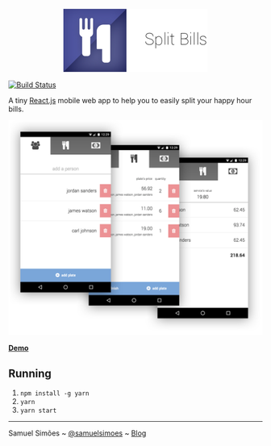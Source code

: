 <p align="center">
  <img alt="Split Bills" src="misc/banner.png" >
</p>

[![Build Status](https://semaphoreci.com/api/v1/samuelsimoes/split-bills/branches/master/badge.svg)](https://semaphoreci.com/samuelsimoes/split-bills)

A tiny [React.js](https://facebook.github.io/react/) mobile web app to help you to easily split your happy hour bills.

<p align="center">
  <img alt="Split Bills Showcase" src="misc/showcase.png" >
</p>

**[Demo](https://split-bills.herokuapp.com/)**

## Running

1. `npm install -g yarn`
2. `yarn`
3. `yarn start`

-------------
Samuel Simões ~ [@samuelsimoes](https://twitter.com/samuelsimoes) ~ [Blog](http://blog.samuelsimoes.com/)
